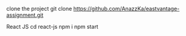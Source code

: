 clone the project 
git clone https://github.com/AnazzKa/eastvantage-assignment.git


React JS
cd react-js
npm i
npm start
